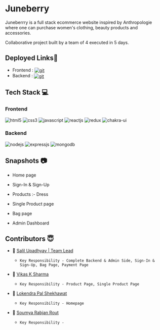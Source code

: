 # Juneberry

Juneberrry is a full stack ecommerce website inspired by Anthropologie where one can purchase women's clothing, beauty products
and accessories.

Collaborative project built by a team of 4 executed in 5 days.

## Deployed Links🔗

- Frontend : <a href="https://juneberry.netlify.app/" target="_blank"> <img src="https://img.shields.io/badge/netlify-%23000000.svg?style=for-the-badge&logo=netlify&logoColor=#00C7B7" align="center" alt="git"/> </a>
- Backend : <a href="https://juneberry-backend.onrender.com/" target="_blank"> <img src="https://img.shields.io/badge/Render-46E3B7?style=for-the-badge&logo=render&logoColor#00C7B7" align="center" alt="git"/> </a>

## Tech Stack 💻
<div align="left"><h3 align="left">Frontend</h3>
<img src="https://img.shields.io/badge/html5-%23E34F26.svg?style=for-the-badge&logo=html5&logoColor=white" align="center" alt="html5">
<img src = "https://img.shields.io/badge/css3-%231572B6.svg?style=for-the-badge&logo=css3&logoColor=white" align="center" alt="css3">
<img src ="https://img.shields.io/badge/javascript-%23323330.svg?style=for-the-badge&logo=javascript&logoColor=%23F7DF1E" align="center" alt="javascript">
<img src="https://img.shields.io/badge/React-20232A?style=for-the-badge&logo=react&logoColor=61DAFB"  align="center" alt="reactjs" />
<img src="https://img.shields.io/badge/Redux-593D88?style=for-the-badge&logo=redux&logoColor=white"  align="center" alt="redux" />
<img src = "https://img.shields.io/badge/chakra ui-%234ED1C5.svg?style=for-the-badge&logo=chakraui&logoColor=white" align="center" alt="chakra-ui"/>
</div>
<div align="left"><h3 align="left">Backend</h3> 
<img src="https://img.shields.io/badge/Node.js-339933?style=for-the-badge&logo=nodedotjs&logoColor=white" align="center" alt="nodejs" />
<img src="https://img.shields.io/badge/Express.js-000000?style=for-the-badge&logo=express&logoColor=white" align="center" alt="expressjs"/>
<img src="https://img.shields.io/badge/MongoDB-4EA94B?style=for-the-badge&logo=mongodb&logoColor=white" align="center" alt="mongodb"/>
</div>

## Snapshots :camera:
* Home page


* Sign-In & Sign-Up 
 

* Products :- Dress


* Single Product page


* Bag page


* Admin Dashboard


## Contributors  😇

- 👤 [Salil Upadhyay | Team Lead](https://github.com/salil-01)

  -     Key Responsibility - Complete Backend & Admin Side, Sign-In & Sign-Up, Bag Page, Payment Page

- 👤 [Vikas K Sharma]()

  -     Key Responsibility - Product Page, Single Product Page

- 👤 [Lokendra Pal Shekhawat]()

  -     Key Responsibility - Homepage 

- 👤 [Soumya Rabjan Rout]()
  -     Key Responsibility - 
